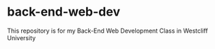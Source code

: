 # back-end-web-dev
This repository is for my Back-End Web Development Class in Westcliff University
